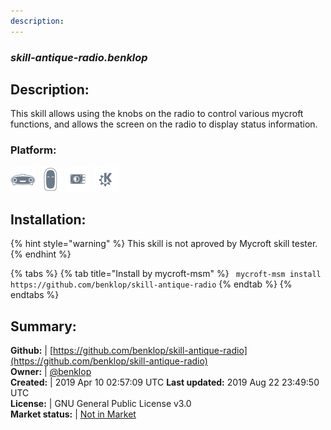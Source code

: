 ```yaml
---
description: 
---
```


### _skill-antique-radio.benklop_  
## Description:  
This skill allows using the knobs on the radio to control various
mycroft functions, and allows the screen on the radio to display
status information.  
### Platform:  
 ![Mark I](../.gitbook/assets/mark-1-icon.png)  ![Mark II](../.gitbook/assets/mark-2-icon.png)  ![Picroft](../.gitbook/assets/picroft-icon.png)  ![plasmoid](../.gitbook/assets/kde.png)   
  
## Installation:  
{% hint style="warning" %}
This skill is not aproved by Mycroft skill tester.
{% endhint %}
    
{% tabs %}
{% tab title="Install by mycroft-msm" %}
``` mycroft-msm install https://github.com/benklop/skill-antique-radio```
{% endtab %}
  {% endtabs %}
    
## Summary:  
**Github:** | [https://github.com/benklop/skill-antique-radio](https://github.com/benklop/skill-antique-radio)  
**Owner:** | [@benklop](https://github.com/benklop)  
**Created:** | 2019 Apr 10 02:57:09 UTC  **Last updated:** 2019 Aug 22 23:49:50 UTC  
**License:** | GNU General Public License v3.0  
**Market status:** | [Not in Market](https://market.mycroft.ai/skill/)  
